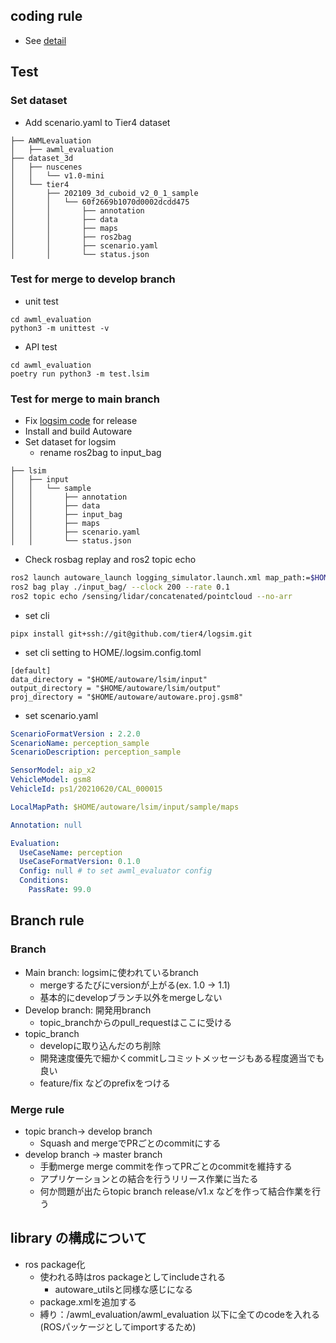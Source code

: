 ## coding rule

- See [detail](https://github.com/tier4/AWMLtools/blob/main/docs/development/contribution.md)

## Test
### Set dataset

- Add scenario.yaml to Tier4 dataset

```
├── AWMLevaluation
│   ├── awml_evaluation
├── dataset_3d
│   ├── nuscenes
│   │   └── v1.0-mini
│   └── tier4
│       ├── 202109_3d_cuboid_v2_0_1_sample
│       │   └── 60f2669b1070d0002dcdd475
│       │       ├── annotation
│       │       ├── data
│       │       ├── maps
│       │       ├── ros2bag
│       │       ├── scenario.yaml
│       │       └── status.json

```


### Test for merge to develop branch

- unit test

```
cd awml_evaluation
python3 -m unittest -v
```

- API test
```
cd awml_evaluation
poetry run python3 -m test.lsim
```

### Test for merge to main branch

- Fix [logsim code](https://github.com/tier4/logsim/blob/ros2/logsim/scripts/perception_evaluator_node.py) for release
- Install and build Autoware
- Set dataset for logsim
  - rename ros2bag to input_bag

```
├── lsim
│   ├── input
│   │   └── sample
│   │       ├── annotation
│   │       ├── data
│   │       ├── input_bag
│   │       ├── maps
│   │       ├── scenario.yaml
│   │       └── status.json
```

- Check rosbag replay and ros2 topic echo

```sh
ros2 launch autoware_launch logging_simulator.launch.xml map_path:=$HOME/local/results/input/maps vehicle_model:=gsm8 sensor_model:=aip_x2 control:=false planning:=false vehicle_id:=ps1/20210620/CAL_000015
ros2 bag play ./input_bag/ --clock 200 --rate 0.1
ros2 topic echo /sensing/lidar/concatenated/pointcloud --no-arr
```

- set cli

```
pipx install git+ssh://git@github.com/tier4/logsim.git
```

- set cli setting to HOME/.logsim.config.toml

```
[default]
data_directory = "$HOME/autoware/lsim/input"
output_directory = "$HOME/autoware/lsim/output"
proj_directory = "$HOME/autoware/autoware.proj.gsm8"
```

- set scenario.yaml

```yaml
ScenarioFormatVersion : 2.2.0
ScenarioName: perception_sample
ScenarioDescription: perception_sample

SensorModel: aip_x2
VehicleModel: gsm8
VehicleId: ps1/20210620/CAL_000015

LocalMapPath: $HOME/autoware/lsim/input/sample/maps

Annotation: null

Evaluation:
  UseCaseName: perception
  UseCaseFormatVersion: 0.1.0
  Config: null # to set awml_evaluator config
  Conditions:
    PassRate: 99.0

```

## Branch rule
### Branch

- Main branch: logsimに使われているbranch
  - mergeするたびにversionが上がる(ex. 1.0 -> 1.1)
  - 基本的にdevelopブランチ以外をmergeしない
- Develop branch: 開発用branch
  - topic_branchからのpull_requestはここに受ける
- topic_branch
  - developに取り込んだのち削除
  - 開発速度優先で細かくcommitしコミットメッセージもある程度適当でも良い
  - feature/fix などのprefixをつける

### Merge rule

- topic branch-> develop branch
  - Squash and mergeでPRごとのcommitにする
- develop branch -> master branch
  - 手動merge merge commitを作ってPRごとのcommitを維持する
  - アプリケーションとの結合を行うリリース作業に当たる
  - 何か問題が出たらtopic branch release/v1.x などを作って結合作業を行う

## library の構成について

- ros package化
  - 使われる時はros packageとしてincludeされる
    - autoware_utilsと同様な感じになる
  - package.xmlを追加する
  - 縛り：/awml_evaluation/awml_evaluation 以下に全てのcodeを入れる(ROSパッケージとしてimportするため)
